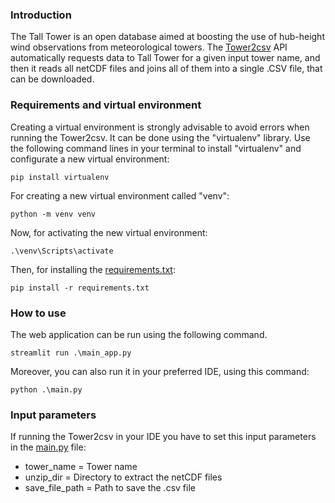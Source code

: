 ### Introduction

The Tall Tower is an open database aimed at boosting the use of hub-height wind observations from meteorological towers. The [Tower2csv](/modules/Tower2csv) API automatically requests data to Tall Tower for a given input tower name, and then it reads all netCDF files and joins all of them into a single .CSV file, that can be downloaded.

### Requirements and virtual environment

Creating a virtual environment is strongly advisable to avoid errors when running the Tower2csv. It can be done using the "virtualenv" library. Use the following command lines in your terminal to install "virtualenv" and configurate a new virtual environment:

```
pip install virtualenv
```
For creating a new virtual environment called "venv":
```
python -m venv venv
```

Now, for activating the new virtual environment:
```
.\venv\Scripts\activate
```

Then, for installing the [requirements.txt](requirements.txt):

```
pip install -r requirements.txt
````

### How to use
The web application can be run using the following command.
```
streamlit run .\main_app.py 
```
Moreover, you can also run it in your preferred IDE, using this command:
```
python .\main.py 
```

### Input parameters

If running the Tower2csv in your IDE you have to set this input parameters in the [main.py](.\main.py) file:

- tower_name = Tower name
- unzip_dir = Directory to extract the netCDF files
- save_file_path = Path to save the .csv file
  
  